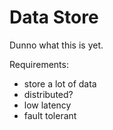 # Data Store

Dunno what this is yet.

Requirements:
 - store a lot of data
 - distributed?
 - low latency
 - fault tolerant
